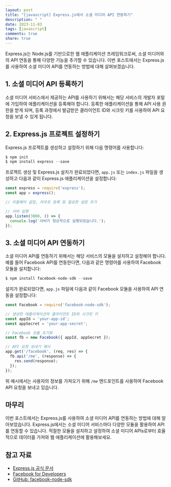 ```yaml
---
layout: post
title: "[javascript] Express.js에서 소셜 미디어 API 연동하기"
description: " "
date: 2023-11-03
tags: [javascript]
comments: true
share: true
---
```


Express.js는 Node.js를 기반으로한 웹 애플리케이션 프레임워크로써, 소셜 미디어와의 API 연동을 통해 다양한 기능을 추가할 수 있습니다. 이번 포스트에서는 Express.js를 사용하여 소셜 미디어 API를 연동하는 방법에 대해 살펴보겠습니다.

## 1. 소셜 미디어 API 등록하기

소셜 미디어 서비스에서 제공하는 API를 사용하기 위해서는 해당 서비스의 개발자 포털에 가입하여 애플리케이션을 등록해야 합니다. 등록한 애플리케이션을 통해 API 사용 권한을 받게 되며, 등록 과정에서 발급받은 클라이언트 ID와 시크릿 키를 사용하여 API 요청을 보낼 수 있게 됩니다.

## 2. Express.js 프로젝트 설정하기

Express.js 프로젝트를 생성하고 설정하기 위해 다음 명령어를 사용합니다:

```javascript
$ npm init
$ npm install express --save
```

프로젝트 생성 및 Express.js 설치가 완료되었다면, `app.js` 또는 `index.js` 파일을 생성하고 다음과 같이 Express.js 애플리케이션을 설정합니다:

```javascript
const express = require('express');
const app = express();

// 미들웨어 설정, 라우트 등록 등 필요한 설정 추가

// 서버 실행
app.listen(3000, () => {
  console.log('서버가 정상적으로 실행되었습니다.');
});
```

## 3. 소셜 미디어 API 연동하기

소셜 미디어 API를 연동하기 위해서는 해당 서비스의 모듈을 설치하고 설정해야 합니다. 예를 들어 Facebook API를 연동한다면, 다음과 같은 명령어를 사용하여 Facebook 모듈을 설치합니다:

```javascript
$ npm install facebook-node-sdk --save
```

설치가 완료되었다면, `app.js` 파일에 다음과 같이 Facebook 모듈을 사용하여 API 연동을 설정합니다:

```javascript
const Facebook = require('facebook-node-sdk');

// 생성한 애플리케이션의 클라이언트 ID와 시크릿 키
const appId = 'your-app-id';
const appSecret = 'your-app-secret';

// Facebook 모듈 초기화
const fb = new Facebook({ appId, appSecret });

// API 요청 보내기 예시
app.get('/facebook', (req, res) => {
  fb.api('/me', (response) => {
    res.send(response);
  });
});
```

위 예시에서는 사용자의 정보를 가져오기 위해 `/me` 엔드포인트를 사용하여 Facebook API 요청을 보내고 있습니다.

## 마무리

이번 포스트에서는 Express.js를 사용하여 소셜 미디어 API를 연동하는 방법에 대해 알아보았습니다. Express.js에서는 소셜 미디어 서비스마다 다양한 모듈을 활용하여 API를 연동할 수 있습니다. 적절한 모듈을 설치하고 설정하여 소셜 미디어 APIs로부터 효율적으로 데이터를 가져와 웹 애플리케이션에 활용해보세요.

## 참고 자료
- [Express.js 공식 문서](https://expressjs.com/)
- [Facebook for Developers](https://developers.facebook.com/)
- [GitHub: facebook-node-sdk](https://github.com/Thuzi/facebook-node-sdk)